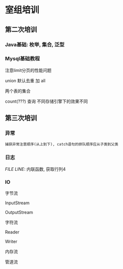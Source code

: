 # 室组培训

## 第二次培训

### Java基础: 枚举, 集合, 泛型



### Mysql基础教程



注意limit分页的性能问题



union 默认去重 加 all



两个表的集合

count(???) 查询 不同存储引擎下的效果不同

## 第三次培训

### 异常

`捕获异常注意顺序(从上到下), catch语句的排队顺序应从子类到父类`

### 日志

_FILE_ _LINE_: 内联函数, 获取行列4

### IO

字节流

InputStream

OutputStream



字符流

Reader 

Writer



内存流



管道流